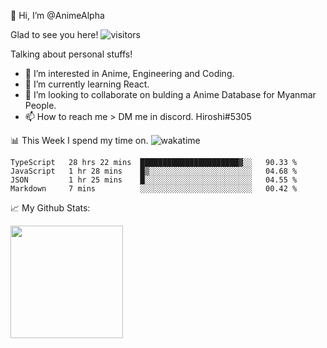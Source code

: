 👋 Hi, I’m @AnimeAlpha

Glad to see you here!  ![visitors](https://visitor-badge.glitch.me/badge?page_id=92675084)

Talking about personal stuffs!
- 👀 I’m interested in Anime, Engineering and Coding.
- 🌱 I’m currently learning React.
- 💞️ I’m looking to collaborate on bulding a Anime Database for Myanmar People.
- 📫 How to reach me > DM me in discord. Hiroshi#5305


📊 This Week I spend my time on. ![wakatime](https://wakatime.com/badge/user/47fa5905-5b5a-4ae7-9f80-05725739cf10.svg)

<!--START_SECTION:waka-->
```text
TypeScript   28 hrs 22 mins  ██████████████████████▓░░   90.33 % 
JavaScript   1 hr 28 mins    █▒░░░░░░░░░░░░░░░░░░░░░░░   04.68 % 
JSON         1 hr 25 mins    █░░░░░░░░░░░░░░░░░░░░░░░░   04.55 % 
Markdown     7 mins          ░░░░░░░░░░░░░░░░░░░░░░░░░   00.42 % 
```
<!--END_SECTION:waka-->


📈 My Github Stats:

<img height="180em" src="https://github-readme-stats.vercel.app/api?username=AnimeAlpha&show_icons=true&hide_border=true&&count_private=true&include_all_commits=true" />

<!---
AnimeAlpha/AnimeAlpha is a ✨ special ✨ repository because its `README.md` (this file) appears on your GitHub profile.
You can click the Preview link to take a look at your changes.
--->
